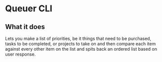 # Queuer CLI

## What it does
Lets you make a list of priorities, be it things that need to be purchased, tasks to be completed, or projects to take on and then compare each item against every other item on the list and spits back an ordered list based on user response.
